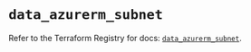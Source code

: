 # `data_azurerm_subnet`

Refer to the Terraform Registry for docs: [`data_azurerm_subnet`](https://registry.terraform.io/providers/hashicorp/azurerm/3.112.0/docs/data-sources/subnet).
